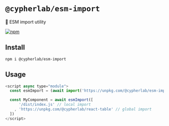 # `@cypherlab/esm-import`


🔧 ESM import utility

<a href="https://www.npmjs.com/package/@cypherlab/esm-import">
  <img alt="npm" src="https://img.shields.io/npm/v/@cypherlab/esm-import">
</a>

## Install
```
npm i @cypherlab/esm-import
```


## Usage 

```js
<script async type="module">
  const esmImport = (await import('https://unpkg.com/@cypherlab/esm-import')).default 

  const MyComponent = await esmImport([
      '/dist/index.js' // local import
    , 'https://unpkg.com/@cypherlab/react-table' // global import
  ])
</script>
```